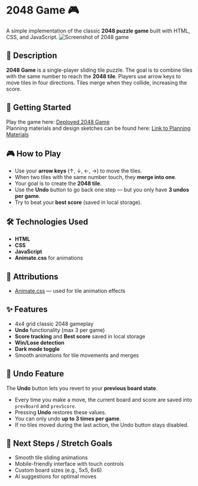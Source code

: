 # 2048 Game 🎮
A simple implementation of the classic **2048 puzzle game** built with HTML, CSS, and JavaScript.
![Screenshot of 2048 game]()
## 📖 Description
**2048 Game** is a single-player sliding tile puzzle. The goal is to combine tiles with the same number to reach the **2048 tile**.
Players use arrow keys to move tiles in four directions. Tiles merge when they collide, increasing the score.  

## 🚀 Getting Started
Play the game here: [Deployed 2048 Game](https://zma8.github.io/javascript-browser-game-project-2048/)  
Planning materials and design sketches can be found here: [Link to Planning Materials](2048.docx)

## 🎮 How to Play
- Use your **arrow keys** (↑, ↓, ←, →) to move the tiles.
- When two tiles with the same number touch, they **merge into one**.
- Your goal is to create the **2048 tile**.
- Use the **Undo** button to go back one step — but you only have **3 undos per game**.
- Try to beat your **best score** (saved in local storage).

## 🛠️ Technologies Used
- **HTML**  
- **CSS**  
- **JavaScript**  
- **Animate.css** for animations

## 🙏 Attributions
- [Animate.css](https://animate.style/) — used for tile animation effects

## ✨ Features
- 4x4 grid classic 2048 gameplay
- **Undo** functionality (max 3 per game)
- **Score tracking** and **Best score** saved in local storage
- **Win/Lose detection**
- **Dark mode toggle**
- Smooth animations for tile movements and merges

## 🔄 Undo Feature
The **Undo** button lets you revert to your **previous board state**.  
- Every time you make a move, the current board and score are saved into `prevBoard` and `prevScore`.  
- Pressing **Undo** restores these values.  
- You can only undo **up to 3 times per game**.  
- If no tiles moved during the last action, the Undo button stays disabled.

## 🎯 Next Steps / Stretch Goals
- Smooth tile sliding animations  
- Mobile-friendly interface with touch controls  
- Custom board sizes (e.g., 5x5, 6x6)  
- AI suggestions for optimal moves
